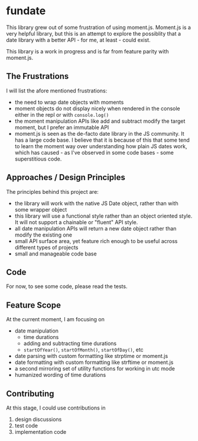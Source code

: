 # fundate

This library grew out of some frustration of using moment.js. Moment.js is a very helpful library, but this is an attempt to explore the possiblity that a date library with a better API - for me, at least - could exist.

This library is a work in progress and is far from feature parity with moment.js.

## The Frustrations

I will list the afore mentioned frustrations:

* the need to wrap date objects with moments
* moment objects do not display nicely when rendered in the console either in the repl or with `console.log()`
* the moment manipulation APIs like add and subtract modify the target moment, but I prefer an immutable API
* moment.js is seen as the de-facto date library in the JS community. It has a large code base. I believe that it is because of this that some tend to learn the moment way over understanding how plain JS dates work, which has caused - as I've observed in some code bases - some superstitious code.

## Approaches / Design Principles

The principles behind this project are:

* the library will work with the native JS Date object, rather than with some wrapper object
* this library will use a functional style rather than an object oriented style. It will not support a chainable or "fluent" API style.
* all date manipulation APIs will return a new date object rather than modify the existing one
* small API surface area, yet feature rich enough to be useful across different types of projects
* small and manageable code base

## Code

For now, to see some code, please read the tests.

## Feature Scope

At the current moment, I am focusing on

* date manipulation
  * time durations
  * adding and subtracting time durations
  * `startOfYear()`, `startOfMonth()`, `startOfDay()`, etc
* date parsing with custom formatting like strptime or moment.js
* date formatting with custom formatting like strftime or moment.js
* a second mirroring set of utility functions for working in utc mode
* humanized wording of time durations

## Contributing

At this stage, I could use contributions in

1. design discussions
2. test code
3. implementation code